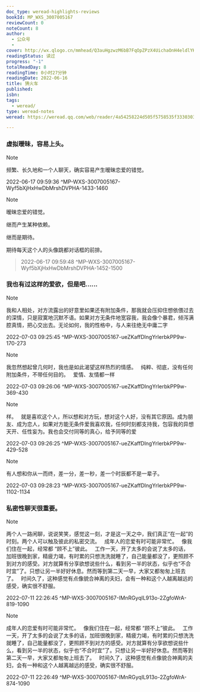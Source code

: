 ```yaml
---
doc_type: weread-highlights-reviews
bookId: MP_WXS_3007005167
reviewCount: 0
noteCount: 8
author:
  - 公众号
  - 
cover: http://wx.qlogo.cn/mmhead/Q3auHgzwzM6bB7FqOpZPzX4UichaOnH4eldlYKzbIwZQHAhccpcHBrQ/0
readingStatus: 读过
progress: "-1"
totalReadDay: 8
readingTime: 0小时27分钟
readingDate: 2022-06-16
title: 猜火车
published: 
isbn: 
tags:
  - weread/
type: weread-notes
weread: https://weread.qq.com/web/reader/4a54258224d505f5758535f33303037303035313637b6b

---
```



### 虚拟暧昧，容易上头。

> [!NOTE] 
> 频繁、长久地和一个人聊天，确实容易产生暧昧恋爱的错觉。
> 
> 2022-06-17 09:59:36 ^MP-WXS-3007005167-Wyf5bXjHxHwDbMrshDVPHA-1433-1460

> [!NOTE] 
> 暧昧恋爱的错觉。
   
   继而产生某种依赖。
   
   继而是期待。
   
   期待每天这个人的头像跳都对话框的前排。
> 
> 2022-06-17 09:59:48 ^MP-WXS-3007005167-Wyf5bXjHxHwDbMrshDVPHA-1452-1500

### 我也有过这样的爱欲，但是吧……

> [!NOTE] 
> 我和人相处，对方流露出的好意里如果还有附加条件，那我就会压抑住想依偎过去的深情，只是寂寞地沉默不语。如果对方无条件地宽容我，我会像个暴君，倾泻满腔真情，把心交出去。无论如何，我的性格中，与人来往绝无中庸二字
> 
> 2022-07-03 09:25:45 ^MP-WXS-3007005167-ueZKaffDlngYrIerbkPP9w-170-273

> [!NOTE] 
> 我忽然想起曾几何时，我也是如此渴望这样热烈的情感。
    
   纯粹、彻底，没有任何附加条件，不带任何目的。
    
   爱情、友情都一样
> 
> 2022-07-03 09:26:06 ^MP-WXS-3007005167-ueZKaffDlngYrIerbkPP9w-369-430

> [!NOTE] 
> 样。
    
   就是喜欢这个人，所以想和对方玩，想对这个人好，没有其它原因。成为朋友、成为恋人，如果对方能无条件爱我喜欢我，任何时刻都支持我，包容我的异想天开、任性妄为。我也会交付同等的真心，给予同等的爱
> 
> 2022-07-03 09:26:25 ^MP-WXS-3007005167-ueZKaffDlngYrIerbkPP9w-429-528

> [!NOTE] 
> 有人想和你从一而终，差一分，差一秒，差一个时辰都不是一辈子。
> 
> 2022-07-03 09:28:23 ^MP-WXS-3007005167-ueZKaffDlngYrIerbkPP9w-1102-1134

### 私密性聊天很重要。

> [!NOTE] 
> 两个人一路闲聊，说说笑笑，感觉这一刻，才是这一天之中，我们真正“在一起”的时刻。两个人可以触及彼此的私密交流。
    
   成年人的恋爱有时可能非常忙。
    
   像我们住在一起，经常都 “顾不上”彼此。
    
   工作一天，开了太多的会说了太多的话，加班很晚到家，精疲力竭，有时累的只想洗洗就睡了，自己能量都没了，更照顾不到对方的感受。对方就算有分享欲想说些什么，看到另一半的状态，似乎也“不合时宜”了。只想让另一半好好休息。然而等到第二天一早，大家又都匆匆上班去了。
    
   时间久了，这种感觉有点像貌合神离的夫妇，会有一种和这个人越离越远的感受，确实很不舒服。
> 
> 2022-07-11 22:26:45 ^MP-WXS-3007005167-IMnRGyqIL913o-2ZgfoWrA-819-1090

> [!NOTE] 
> 成年人的恋爱有时可能非常忙。
    
   像我们住在一起，经常都 “顾不上”彼此。
    
   工作一天，开了太多的会说了太多的话，加班很晚到家，精疲力竭，有时累的只想洗洗就睡了，自己能量都没了，更照顾不到对方的感受。对方就算有分享欲想说些什么，看到另一半的状态，似乎也“不合时宜”了。只想让另一半好好休息。然而等到第二天一早，大家又都匆匆上班去了。
    
   时间久了，这种感觉有点像貌合神离的夫妇，会有一种和这个人越离越远的感受，确实很不舒服。
> 
> 2022-07-11 22:26:49 ^MP-WXS-3007005167-IMnRGyqIL913o-2ZgfoWrA-874-1090

